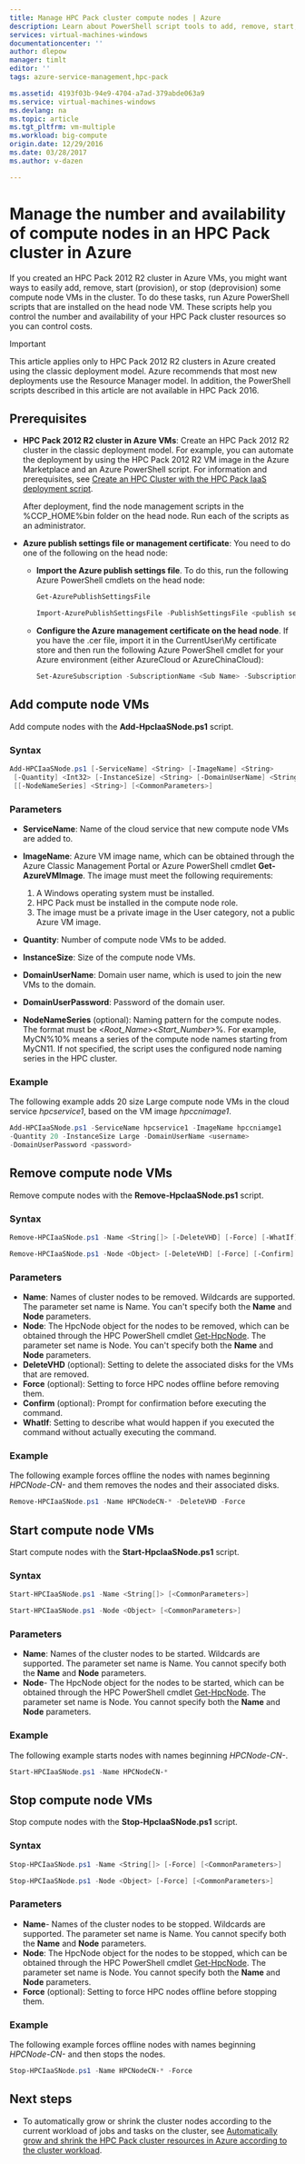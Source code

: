 ```yaml
---
title: Manage HPC Pack cluster compute nodes | Azure
description: Learn about PowerShell script tools to add, remove, start, and stop HPC Pack 2012 R2 cluster compute nodes in Azure
services: virtual-machines-windows
documentationcenter: ''
author: dlepow
manager: timlt
editor: ''
tags: azure-service-management,hpc-pack

ms.assetid: 4193f03b-94e9-4704-a7ad-379abde063a9
ms.service: virtual-machines-windows
ms.devlang: na
ms.topic: article
ms.tgt_pltfrm: vm-multiple
ms.workload: big-compute
origin.date: 12/29/2016
ms.date: 03/28/2017
ms.author: v-dazen

---
```

# Manage the number and availability of compute nodes in an HPC Pack cluster in Azure
If you created an HPC Pack 2012 R2 cluster in Azure VMs, you might want ways to easily add, remove,
start (provision), or stop (deprovision) some compute node VMs in the
cluster. To do these tasks, run Azure PowerShell scripts that are
installed on the head node VM. These scripts help you control the number
and availability of your HPC Pack cluster resources so you can control costs.

> [!IMPORTANT] 
> This article applies only to HPC Pack 2012 R2 clusters in Azure created using the classic deployment model. Azure recommends that most new deployments use the Resource Manager model.
> In addition, the PowerShell scripts described in this article are not available in HPC Pack 2016.

## Prerequisites
* **HPC Pack 2012 R2 cluster in Azure VMs**: Create an HPC Pack 2012 R2 cluster in the classic deployment model. For example, you can automate the deployment by using the HPC Pack 2012 R2 VM image in the Azure Marketplace and an Azure PowerShell script. For information and prerequisites, see [Create an HPC Cluster with the HPC Pack IaaS deployment script](hpcpack-cluster-powershell-script.md).

    After deployment, find the node management scripts in the %CCP\_HOME%bin folder on the head node. Run each of the scripts as an administrator.
* **Azure publish settings file or management certificate**: You need to do one of the following on the head node:

  * **Import the Azure publish settings file**. To do this, run the following Azure PowerShell cmdlets on the head node:

    ```PowerShell
    Get-AzurePublishSettingsFile

    Import-AzurePublishSettingsFile -PublishSettingsFile <publish settings file>
    ```
  * **Configure the Azure management certificate on the head node**. If you have the .cer file, import it in the CurrentUser\My certificate store and then run the following Azure PowerShell cmdlet for your Azure environment (either AzureCloud or AzureChinaCloud):

    ```PowerShell
    Set-AzureSubscription -SubscriptionName <Sub Name> -SubscriptionId <Sub ID> -Certificate (Get-Item Cert:\CurrentUser\My\<Cert Thrumbprint>) -Environment <AzureCloud | AzureChinaCloud>
    ```

## Add compute node VMs
Add compute nodes with the **Add-HpcIaaSNode.ps1** script.

### Syntax
```PowerShell
Add-HPCIaaSNode.ps1 [-ServiceName] <String> [-ImageName] <String>
 [-Quantity] <Int32> [-InstanceSize] <String> [-DomainUserName] <String> [[-DomainUserPassword] <String>]
 [[-NodeNameSeries] <String>] [<CommonParameters>]

```
### Parameters
* **ServiceName**: Name of the cloud service that new compute node VMs are added to.
* **ImageName**: Azure VM image name, which can be obtained through the Azure Classic Management Portal or Azure PowerShell cmdlet **Get-AzureVMImage**. The image must meet the following requirements:

  1. A Windows operating system must be installed.
  2. HPC Pack must be installed in the compute node role.
  3. The image must be a private image in the User category, not a public Azure VM image.
* **Quantity**: Number of compute node VMs to be added.
* **InstanceSize**: Size of the compute node VMs.
* **DomainUserName**: Domain user name, which is used to join the new VMs to the domain.
* **DomainUserPassword**: Password of the domain user.
* **NodeNameSeries** (optional): Naming pattern for the compute nodes. The format must be &lt;*Root\_Name*&gt;&lt;*Start\_Number*&gt;%. For example, MyCN%10% means a series of the compute node names starting from MyCN11. If not specified, the script uses the configured node naming series in the HPC cluster.

### Example
The following example adds 20 size Large compute node VMs in the cloud
service *hpcservice1*, based on the VM image *hpccnimage1*.

```PowerShell
Add-HPCIaaSNode.ps1 -ServiceName hpcservice1 -ImageName hpccniamge1
-Quantity 20 -InstanceSize Large -DomainUserName <username>
-DomainUserPassword <password>
```

## Remove compute node VMs
Remove compute nodes with the **Remove-HpcIaaSNode.ps1** script.

### Syntax
```PowerShell
Remove-HPCIaaSNode.ps1 -Name <String[]> [-DeleteVHD] [-Force] [-WhatIf] [-Confirm] [<CommonParameters>]

Remove-HPCIaaSNode.ps1 -Node <Object> [-DeleteVHD] [-Force] [-Confirm] [<CommonParameters>]
```

### Parameters
* **Name**: Names of cluster nodes to be removed. Wildcards are supported. The parameter set name is Name. You can't specify both the **Name** and **Node** parameters.
* **Node**: The HpcNode object for the nodes to be removed, which can be obtained through the HPC PowerShell cmdlet [Get-HpcNode](https://technet.microsoft.com/library/dn887927.aspx). The parameter set name is Node. You can't specify both the **Name** and **Node** parameters.
* **DeleteVHD** (optional): Setting to delete the associated disks for the VMs that are removed.
* **Force** (optional): Setting to force HPC nodes offline before removing them.
* **Confirm** (optional): Prompt for confirmation before executing the command.
* **WhatIf**: Setting to describe what would happen if you executed the command without actually executing the command.

### Example
The following example forces offline the nodes with names beginning
*HPCNode-CN-* and them removes the nodes and their associated disks.

```PowerShell
Remove-HPCIaaSNode.ps1 -Name HPCNodeCN-* -DeleteVHD -Force
```

## Start compute node VMs
Start compute nodes with the **Start-HpcIaaSNode.ps1** script.

### Syntax
```PowerShell
Start-HPCIaaSNode.ps1 -Name <String[]> [<CommonParameters>]

Start-HPCIaaSNode.ps1 -Node <Object> [<CommonParameters>]
```
### Parameters
* **Name**: Names of the cluster nodes to be started. Wildcards are supported. The parameter set name is Name. You cannot specify both the **Name** and **Node** parameters.
* **Node**- The HpcNode object for the nodes to be started, which can be obtained through the HPC PowerShell cmdlet [Get-HpcNode](https://technet.microsoft.com/library/dn887927.aspx). The parameter set name is Node. You cannot specify both the **Name** and **Node** parameters.

### Example
The following example starts nodes with names beginning *HPCNode-CN-*.

```PowerShell
Start-HPCIaaSNode.ps1 -Name HPCNodeCN-*
```

## Stop compute node VMs
Stop compute nodes with the **Stop-HpcIaaSNode.ps1** script.

### Syntax
```PowerShell
Stop-HPCIaaSNode.ps1 -Name <String[]> [-Force] [<CommonParameters>]

Stop-HPCIaaSNode.ps1 -Node <Object> [-Force] [<CommonParameters>]
```

### Parameters
* **Name**- Names of the cluster nodes to be stopped. Wildcards are supported. The parameter set name is Name. You cannot specify both the **Name** and **Node** parameters.
* **Node**: The HpcNode object for the nodes to be stopped, which can be obtained through the HPC PowerShell cmdlet [Get-HpcNode](https://technet.microsoft.com/library/dn887927.aspx). The parameter set name is Node. You cannot specify both the **Name** and **Node** parameters.
* **Force** (optional): Setting to force HPC nodes offline before stopping them.

### Example
The following example forces offline nodes with names beginning
*HPCNode-CN-* and then stops the nodes.

```PowerShell
Stop-HPCIaaSNode.ps1 -Name HPCNodeCN-* -Force
```

## Next steps
* To automatically grow or shrink the cluster nodes according to
  the current workload of jobs and tasks on the cluster, see [Automatically grow and shrink the HPC Pack cluster resources in Azure according to the cluster workload](hpcpack-cluster-node-autogrowshrink.md).

